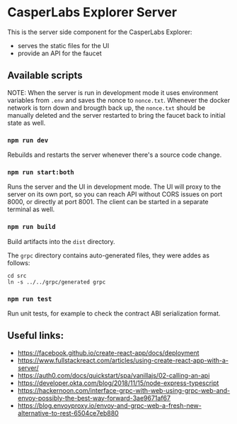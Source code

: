 # CasperLabs Explorer Server

This is the server side component for the CasperLabs Explorer:
* serves the static files for the UI
* provide an API for the faucet

## Available scripts

NOTE: When the server is run in development mode it uses environment variables from `.env` and saves the nonce to `nonce.txt`. Whenever the docker network is torn down and brougth back up, the `nonce.txt` should be manually deleted and the server restarted to bring the faucet back to initial state as well.

### `npm run dev`

Rebuilds and restarts the server whenever there's a source code change.

### `npm run start:both`

Runs the server and the UI in development mode. The UI will proxy to the server on its own port, so you can reach API without CORS issues on port 8000, or directly at port 8001. The client can be started in a separate terminal as well.

### `npm run build`

Build artifacts into the `dist` directory.

The `grpc` directory contains auto-generated files, they were addes as follows:

```console
cd src
ln -s ../../grpc/generated grpc
```

### `npm run test`

Run unit tests, for example to check the contract ABI serialization format.

## Useful links:
* https://facebook.github.io/create-react-app/docs/deployment
* https://www.fullstackreact.com/articles/using-create-react-app-with-a-server/
* https://auth0.com/docs/quickstart/spa/vanillajs/02-calling-an-api
* https://developer.okta.com/blog/2018/11/15/node-express-typescript
* https://hackernoon.com/interface-grpc-with-web-using-grpc-web-and-envoy-possibly-the-best-way-forward-3ae9671af67
* https://blog.envoyproxy.io/envoy-and-grpc-web-a-fresh-new-alternative-to-rest-6504ce7eb880

